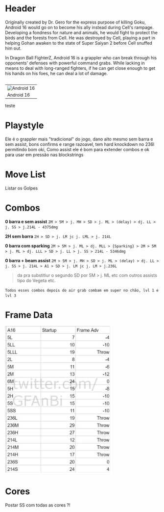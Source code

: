 <!-- TITLE: Geral -->
<!-- SUBTITLE: A quick summary of Geral -->

# Header
Originally created by Dr. Gero for the express purpose of killing Goku, Android 16 would go on to become his ally instead during Cell's rampage. Developing a fondness for nature and animals, he would fight to protect the birds and the forests from Cell. He was destroyed by Cell, playing a part in helping Gohan awaken to the state of Super Saiyan 2 before Cell snuffed him out.

In Dragon Ball FighterZ, Android 16 is a grappler who can break through his opponents' defenses with powerful command grabs. While lacking in means to deal with long-ranged fighters, if he can get close enough to get his hands on his foes, he can deal a lot of damage. 

<table align="right">
<tr>
<td><img src="http://www.dustloop.com/wiki/images/thumb/4/43/DBFZ_Android16_Portrait.png/391px-DBFZ_Android16_Portrait.png" alt="Android 16"></td>
</tr>
<tr>
<td>
Android 16
</td>
<tr>
</table>

teste

# Playstyle
Ele é o grappler mais "tradicional" do jogo, dano alto mesmo sem barra e sem assist, bons confirms e range razoavel, tem  hard knockdown no 236l permitindo bom oki,
Como assist ele é bom para extender combos e ok para usar em pressão nas blockstrings
# Move List
Listar os Golpes

# Combos
**0 barra e sem assist**
`2M > 5M > j. MH > SD > j. ML > (delay) > dj. LL > j. SS > j.214L - 4375dmg`

**2H sem barra**
`2H > SD > j. LM jc j. LML > j. 214L`

**0 barra com sparking**
`2M > 5M > j. ML > dj. MLL > {Sparking} > 2M > 5M > j. ML > dj. LLL > SD > j. LL > j. SS > 214L - 5346dmg`

**0 barra  + beam assist**
`2M > 5M > j. MH > SD > j. ML > (delay) > dj. LL > j. SS > j. 214L > A1 > SD > j. LM jc j. LM > j.236L`
> da pra substitiur o segundo SD por 5M  > j. ML etc com outros assists tipo do Vegeta etc.

`Todos esses combos depois do air grab combam em super no chão, lvl 1 e lvl 3`


# Frame Data

![A 16 Frame Data](/uploads/a-16-frame-data.jpg "A 16 Frame Data")

# Cores
Postar SS com todas as cores ?!
